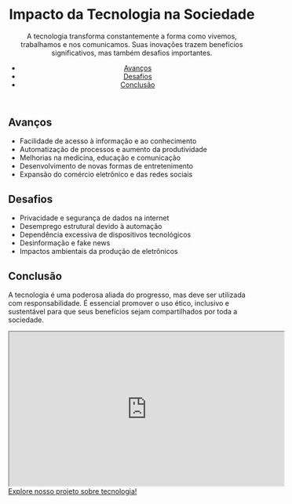 <!DOCTYPE html>
<html lang="pt-br">
<head>
    <meta charset="UTF-8">
    <meta name="viewport" content="width=device-width, initial-scale=1.0">
    <title>Impacto da Tecnologia</title>
    <link rel="stylesheet" href="style.css">
</head>
<body>
    <header>
        <h1>Impacto da Tecnologia na Sociedade</h1>
        <p>A tecnologia transforma constantemente a forma como vivemos, trabalhamos e nos comunicamos. Suas inovações trazem benefícios significativos, mas também desafios importantes.</p>
        <nav>
            <ul>
                <li><a href="#problemas">Avanços</a></li>
                <li><a href="#consequencias">Desafios</a></li>
                <li><a href="#conclusao">Conclusão</a></li>
            </ul>
        </nav>
    </header>
    <main>
        <section id="problemas" class="conteudo">
            <h2>Avanços</h2>
            <ul>
                <li>Facilidade de acesso à informação e ao conhecimento</li>
                <li>Automatização de processos e aumento da produtividade</li>
                <li>Melhorias na medicina, educação e comunicação</li>
                <li>Desenvolvimento de novas formas de entretenimento</li>
                <li>Expansão do comércio eletrônico e das redes sociais</li>
            </ul>
        </section>
        <section id="consequencias" class="conteudo">
            <h2>Desafios</h2>
            <ul>
                <li>Privacidade e segurança de dados na internet</li>
                <li>Desemprego estrutural devido à automação</li>
                <li>Dependência excessiva de dispositivos tecnológicos</li>
                <li>Desinformação e fake news</li>
                <li>Impactos ambientais da produção de eletrônicos</li>
            </ul>
        </section>
        <section id="conclusao" class="conteudo">
            <h2>Conclusão</h2>
            <p>A tecnologia é uma poderosa aliada do progresso, mas deve ser utilizada com responsabilidade. É essencial promover o uso ético, inclusivo e sustentável para que seus benefícios sejam compartilhados por toda a sociedade.</p>
            <iframe width="560" height="315" src="https://www.youtube.com/embed/R4T9VsWvKQE" title="YouTube video sobre tecnologia."></iframe>
        </section>
    </main>
    <footer>
        <a href="https://github.com/Schneider88/projeto-agrinho-desmatamento" class="cta-footer">Explore nosso projeto sobre tecnologia!</a>
    </footer>
</body>
</html>
